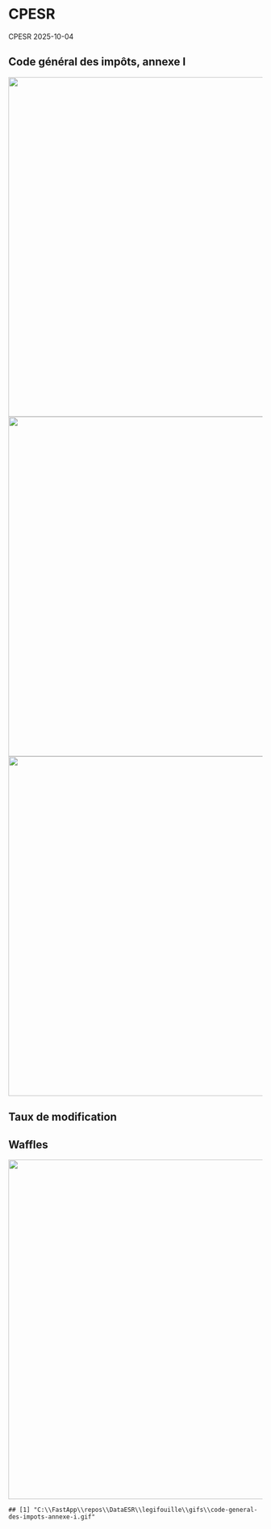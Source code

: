 CPESR
================
CPESR
2025-10-04

## Code général des impôts, annexe I

<img src="C:/FastApp/repos/DataESR/legifouille/codes/code-general-des-impots-annexe-i/legifouille-code_files/figure-gfm/versions-1.png" width="672" />

<img src="C:/FastApp/repos/DataESR/legifouille/codes/code-general-des-impots-annexe-i/legifouille-code_files/figure-gfm/modifications-1.png" width="672" />
<img src="C:/FastApp/repos/DataESR/legifouille/codes/code-general-des-impots-annexe-i/legifouille-code_files/figure-gfm/taille_modifications-1.png" width="672" />

## Taux de modification

## Waffles

<img src="C:/FastApp/repos/DataESR/legifouille/codes/code-general-des-impots-annexe-i/legifouille-code_files/figure-gfm/unnamed-chunk-4-1.png" width="672" />

    ## [1] "C:\\FastApp\\repos\\DataESR\\legifouille\\gifs\\code-general-des-impots-annexe-i.gif"
